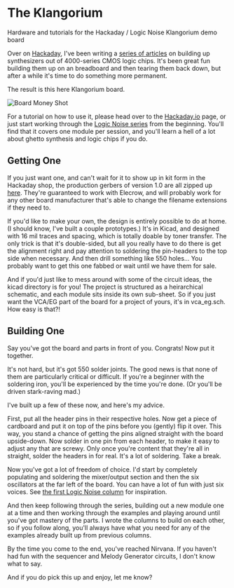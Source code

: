# The Klangorium
Hardware and tutorials for the Hackaday / Logic Noise Klangorium demo board

Over on [Hackaday](https://www.hackaday.com), I've been writing a [series of articles](https://hackaday.com/tag/logic-noise/) on building up synthesizers out of 4000-series CMOS logic chips.  It's been great fun building them up on an breadboard and then tearing them back down, but after a while it's time to do something more permanent.

The result is this here Klangorium board.  

![Board Money Shot](https://github.com/hexagon5un/klangorium/blob/master/images/klangorium_board.jpg)

For a tutorial on how to use it, please head over to the [Hackaday.io](https://hackaday.io/project/6540-logic-noise-klangorium) page, or just start working through the [Logic Noise series](https://hackaday.com/tag/logic-noise/) from the beginning.  You'll find that it covers one module per session, and you'll learn a hell of a lot about ghetto synthesis and logic chips if you do.

## Getting One 

If you just want one, and can't wait for it to show up in kit form in the Hackaday shop, the production gerbers of version 1.0 are all zipped up [here](https://github.com/hexagon5un/klangorium/blob/master/kicad/gerbers/logic_noise_playground_elliot_williams.zip).  They're guaranteed to work with Elecrow, and will probably work for any other board manufacturer that's able to change the filename extensions if they need to.  

If you'd like to make your own, the design is entirely possible to do at home.  (I should know, I've built a couple prototypes.)  It's in Kicad, and designed with 16 mil traces and spacing, which is totally doable by toner transfer.  The only trick is that it's double-sided, but all you really have to do there is get the alignment right and pay attention to soldering the pin-headers to the top side when necessary.  And then drill something like 550 holes...  You probably want to get this one fabbed or wait until we have them for sale.

And if you'd just like to mess around with some of the circuit ideas, the kicad directory is for you!  The project is structured as a heirarchical schematic, and each module sits inside its own sub-sheet.  So if you just want the VCA/EG part of the board for a project of yours, it's in vca_eg.sch.  How easy is that?!

## Building One

Say you've got the board and parts in front of you.  Congrats!  Now put it together. 

It's not hard, but it's got 550 solder joints.  The good news is that none of them are particularly critical or difficult.  If you're a beginner with the soldering iron, you'll be experienced by the time you're done.  (Or you'll be driven stark-raving mad.)

I've built up a few of these now, and here's my advice.  

First, put all the header pins in their respective holes.  Now get a piece of cardboard and put it on top of the pins before you (gently) flip it over.  This way, you stand a chance of getting the pins aligned straight with the board upside-down.  Now solder in one pin from each header, to make it easy to adjust any that are screwy.  Only once you're content that they're all in straight, solder the headers in for real.  It's a lot of soldering.  Take a break.

Now you've got a lot of freedom of choice.  I'd start by completely populating and soldering the mixer/output section and then the six oscillators at the far left of the board.  You can have a lot of fun with just six voices.  See [the first Logic Noise column](https://hackaday.com/2015/02/04/logic-noise-sweet-sweet-oscillator-sounds/) for inspiration. 

And then keep following through the series, building out a new module one at a time and then working through the examples and playing around until you've got mastery of the parts.  I wrote the columns to build on each other, so if you follow along, you'll always have what you need for any of the examples already built up from previous columns.  

By the time you come to the end, you've reached Nirvana.  If you haven't had fun with the sequencer and Melody Generator circuits, I don't know what to say.  

And if you do pick this up and enjoy, let me know?  



